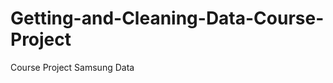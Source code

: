 Getting-and-Cleaning-Data-Course-Project
========================================

Course Project Samsung Data
